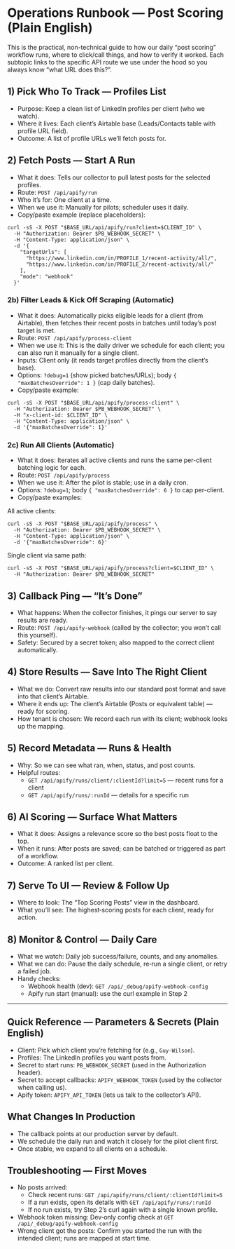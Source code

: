 # Operations Runbook — Post Scoring (Plain English)

This is the practical, non-technical guide to how our daily “post scoring” workflow runs, where to click/call things, and how to verify it worked. Each subtopic links to the specific API route we use under the hood so you always know “what URL does this?”.

## 1) Pick Who To Track — Profiles List
- Purpose: Keep a clean list of LinkedIn profiles per client (who we watch).
- Where it lives: Each client’s Airtable base (Leads/Contacts table with profile URL field).
- Outcome: A list of profile URLs we’ll fetch posts for.

## 2) Fetch Posts — Start A Run
- What it does: Tells our collector to pull latest posts for the selected profiles.
- Route: `POST /api/apify/run`
- Who it’s for: One client at a time.
- When we use it: Manually for pilots; scheduler uses it daily.
- Copy/paste example (replace placeholders):

```
curl -sS -X POST "$BASE_URL/api/apify/run?client=$CLIENT_ID" \
  -H "Authorization: Bearer $PB_WEBHOOK_SECRET" \
  -H "Content-Type: application/json" \
  -d '{
    "targetUrls": [
      "https://www.linkedin.com/in/PROFILE_1/recent-activity/all/",
      "https://www.linkedin.com/in/PROFILE_2/recent-activity/all/"
    ],
    "mode": "webhook"
  }'
```

### 2b) Filter Leads & Kick Off Scraping (Automatic)
- What it does: Automatically picks eligible leads for a client (from Airtable), then fetches their recent posts in batches until today’s post target is met.
- Route: `POST /api/apify/process-client`
- When we use it: This is the daily driver we schedule for each client; you can also run it manually for a single client.
- Inputs: Client only (it reads target profiles directly from the client’s base).
- Options: `?debug=1` (show picked batches/URLs); body `{ "maxBatchesOverride": 1 }` (cap daily batches).
- Copy/paste example:

```
curl -sS -X POST "$BASE_URL/api/apify/process-client" \
  -H "Authorization: Bearer $PB_WEBHOOK_SECRET" \
  -H "x-client-id: $CLIENT_ID" \
  -H "Content-Type: application/json" \
  -d '{"maxBatchesOverride": 1}'
```

### 2c) Run All Clients (Automatic)
- What it does: Iterates all active clients and runs the same per-client batching logic for each.
- Route: `POST /api/apify/process`
- When we use it: After the pilot is stable; use in a daily cron.
- Options: `?debug=1`; body `{ "maxBatchesOverride": 6 }` to cap per-client.
- Copy/paste examples:

All active clients:
```
curl -sS -X POST "$BASE_URL/api/apify/process" \
  -H "Authorization: Bearer $PB_WEBHOOK_SECRET" \
  -H "Content-Type: application/json" \
  -d '{"maxBatchesOverride": 6}'
```

Single client via same path:
```
curl -sS -X POST "$BASE_URL/api/apify/process?client=$CLIENT_ID" \
  -H "Authorization: Bearer $PB_WEBHOOK_SECRET"
```

## 3) Callback Ping — “It’s Done”
- What happens: When the collector finishes, it pings our server to say results are ready.
- Route: `POST /api/apify-webhook` (called by the collector; you won’t call this yourself).
- Safety: Secured by a secret token; also mapped to the correct client automatically.

## 4) Store Results — Save Into The Right Client
- What we do: Convert raw results into our standard post format and save into that client’s Airtable.
- Where it ends up: The client’s Airtable (Posts or equivalent table) — ready for scoring.
- How tenant is chosen: We record each run with its client; webhook looks up the mapping.

## 5) Record Metadata — Runs & Health
- Why: So we can see what ran, when, status, and post counts.
- Helpful routes:
  - `GET /api/apify/runs/client/:clientId?limit=5` — recent runs for a client
  - `GET /api/apify/runs/:runId` — details for a specific run

## 6) AI Scoring — Surface What Matters
- What it does: Assigns a relevance score so the best posts float to the top.
- When it runs: After posts are saved; can be batched or triggered as part of a workflow.
- Outcome: A ranked list per client.

## 7) Serve To UI — Review & Follow Up
- Where to look: The “Top Scoring Posts” view in the dashboard.
- What you’ll see: The highest‑scoring posts for each client, ready for action.

## 8) Monitor & Control — Daily Care
- What we watch: Daily job success/failure, counts, and any anomalies.
- What we can do: Pause the daily schedule, re‑run a single client, or retry a failed job.
- Handy checks:
  - Webhook health (dev): `GET /api/_debug/apify-webhook-config`
  - Apify run start (manual): use the curl example in Step 2

---

## Quick Reference — Parameters & Secrets (Plain English)
- Client: Pick which client you’re fetching for (e.g., `Guy-Wilson`).
- Profiles: The LinkedIn profiles you want posts from.
- Secret to start runs: `PB_WEBHOOK_SECRET` (used in the Authorization header).
- Secret to accept callbacks: `APIFY_WEBHOOK_TOKEN` (used by the collector when calling us).
- Apify token: `APIFY_API_TOKEN` (lets us talk to the collector’s API).

## What Changes In Production
- The callback points at our production server by default.
- We schedule the daily run and watch it closely for the pilot client first.
- Once stable, we expand to all clients on a schedule.

## Troubleshooting — First Moves
- No posts arrived:
  - Check recent runs: `GET /api/apify/runs/client/:clientId?limit=5`
  - If a run exists, open its details with `GET /api/apify/runs/:runId`
  - If no run exists, try Step 2’s curl again with a single known profile.
- Webhook token missing: Dev‑only config check at `GET /api/_debug/apify-webhook-config`
- Wrong client got the posts: Confirm you started the run with the intended client; runs are mapped at start time.
